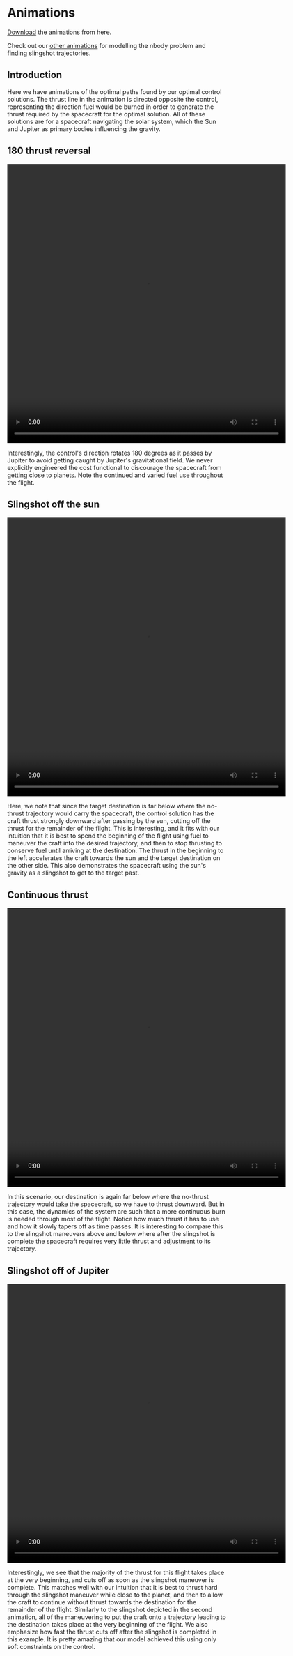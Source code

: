 # Animations

[Download](https://github.com/samcochran/Gravitational-Slingshot/tree/master/Animations) the animations from here.

Check out our [other animations](nbody_slingshot.md) for modelling the nbody problem and finding slingshot trajectories.

## Introduction

Here we have animations of the optimal paths found by our optimal control solutions. The thrust line in the animation is directed opposite the control, representing the direction fuel would be burned in order to generate the thrust required by the spacecraft for the optimal solution. All of these solutions are for a spacecraft navigating the solar system, which the Sun and Jupiter as primary bodies influencing the gravity.

## 180 thrust reversal

<video width="640" height="640" controls>
<source src="https://github.com/samcochran/Gravitational-Slingshot/raw/master/Animations/initial_control_attempt.mp4" type="video/mp4">
Your browser doesn't support this video
</video>

Interestingly, the control's direction rotates 180 degrees as it passes by Jupiter to avoid getting caught by Jupiter's gravitational field. We never explicitly engineered the cost functional to discourage the spacecraft from getting close to planets.  Note the continued and varied fuel use throughout the flight.

## Slingshot off the sun

<video width="640" height="640" controls>
<source src="https://github.com/samcochran/Gravitational-Slingshot/raw/master/Animations/second_control_attempt.mp4" type="video/mp4">
Your browser doesn't support this video
</video>

Here, we note that since the target destination is far below where the no-thrust trajectory would carry the spacecraft, the control solution has the craft thrust strongly downward after passing by the sun, cutting off the thrust for the remainder of the flight. This is interesting, and it fits with our intuition that it is best to spend the beginning of the flight using fuel to maneuver the craft into the desired trajectory, and then to stop thrusting to conserve fuel until arriving at the destination. The thrust in the beginning to the left accelerates the craft towards the sun and the target destination on the other side. This also demonstrates the spacecraft using the sun's gravity as a slingshot to get to the target past.

## Continuous thrust

<video width="640" height="640" controls>
<source src="https://github.com/samcochran/Gravitational-Slingshot/raw/master/Animations/third_control_attempt.mp4" type="video/mp4">
Your browser doesn't support this video
</video>

In this scenario, our destination is again far below where the no-thrust trajectory would take the spacecraft, so we have to thrust downward.  But in this case, the dynamics of the system are such that a more continuous burn is needed through most of the flight.  Notice how much thrust it has to use and how it slowly tapers off as time passes. It is interesting to compare this to the slingshot maneuvers above and below where after the slingshot is complete the spacecraft requires very little thrust and adjustment to its trajectory.

## Slingshot off of Jupiter

<video width="640" height="640" controls>
<source src="https://github.com/samcochran/Gravitational-Slingshot/raw/master/Animations/control_attempt_4.mp4" type="video/mp4">
Your browser doesn't support this video
</video>

Interestingly, we see that the majority of the thrust for this flight takes place at the very beginning, and cuts off as soon as the slingshot maneuver is complete. This matches well with our intuition that it is best to thrust hard through the slingshot maneuver while close to the planet, and then to allow the craft to continue without thrust towards the destination for the remainder of the flight.  Similarly to the slingshot depicted in the second animation, all of the maneuvering to put the craft onto a trajectory leading to the destination takes place at the very beginning of the flight. We also emphasize how fast the thrust cuts off after the slingshot is completed in this example.  It is pretty amazing that our model achieved this using only soft constraints on the control.
